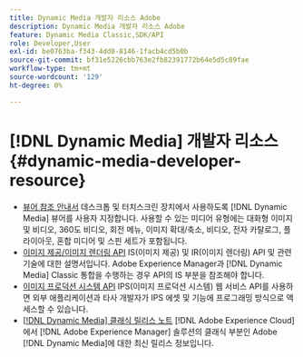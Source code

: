 ```yaml
---
title: Dynamic Media 개발자 리소스 Adobe
description: Dynamic Media 개발자 리소스 Adobe
feature: Dynamic Media Classic,SDK/API
role: Developer,User
exl-id: be0763ba-f343-4dd0-8146-1facb4cd5b0b
source-git-commit: bf31e5226cbb763e2fb82391772b64e5d5c89fae
workflow-type: tm+mt
source-wordcount: '129'
ht-degree: 0%

---
```


# [!DNL Dynamic Media] 개발자 리소스{#dynamic-media-developer-resource}

* [뷰어 참조 안내서](/help/aem-viewers-ref/homeviewers.md)<!-- (https://experienceleague.adobe.com/docs/dynamic-media-developer-resources/library/homeviewers.html?lang=ko) -->
데스크톱 및 터치스크린 장치에서 사용하도록 [!DNL Dynamic Media] 뷰어를 사용자 지정합니다. 사용할 수 있는 미디어 유형에는 대화형 이미지 및 비디오, 360도 비디오, 회전 메뉴, 이미지 확대/축소, 비디오, 전자 카탈로그, 플라이아웃, 혼합 미디어 및 스핀 세트가 포함됩니다.
* [이미지 제공/이미지 렌더링 API](/help/aem-is-ir-api/homeisir.md)<!-- (https://experienceleague.adobe.com/docs/dynamic-media-developer-resources/image-serving-api/homeisir.html?lang=ko) -->
IS(이미지 제공) 및 IR(이미지 렌더링) API 및 관련 기술에 대한 설명서입니다. Adobe Experience Manager과 [!DNL Dynamic Media] Classic 통합을 수행하는 경우 API의 IS 부분을 참조해야 합니다.
* [이미지 프로덕션 시스템 API](/help/aem-ips-api/c-overview.md)
IPS(이미지 프로덕션 시스템) 웹 서비스 API를 사용하면 외부 애플리케이션과 타사 개발자가 IPS 에셋 및 기능에 프로그래밍 방식으로 액세스할 수 있습니다.
* [[!DNL Dynamic Media] 클래식 릴리스 노트](/help/s7-release-notes/s7rn2017.md)
[!DNL Adobe Experience Cloud]에서 [!DNL Adobe Experience Manager] 솔루션의 클래식 부분인 Adobe [!DNL Dynamic Media]에 대한 최신 릴리스 정보입니다.
